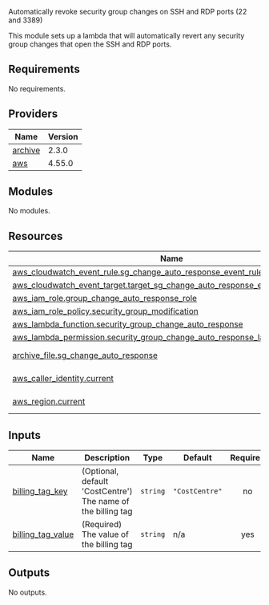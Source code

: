 Automatically revoke security group changes on SSH and RDP ports (22 and 3389)

This module sets up a lambda that will automatically revert any security group changes that open the SSH and RDP ports.

## Requirements

No requirements.

## Providers

| Name | Version |
|------|---------|
| <a name="provider_archive"></a> [archive](#provider\_archive) | 2.3.0 |
| <a name="provider_aws"></a> [aws](#provider\_aws) | 4.55.0 |

## Modules

No modules.

## Resources

| Name | Type |
|------|------|
| [aws_cloudwatch_event_rule.sg_change_auto_response_event_rule](https://registry.terraform.io/providers/hashicorp/aws/latest/docs/resources/cloudwatch_event_rule) | resource |
| [aws_cloudwatch_event_target.target_sg_change_auto_response_event_rule](https://registry.terraform.io/providers/hashicorp/aws/latest/docs/resources/cloudwatch_event_target) | resource |
| [aws_iam_role.group_change_auto_response_role](https://registry.terraform.io/providers/hashicorp/aws/latest/docs/resources/iam_role) | resource |
| [aws_iam_role_policy.security_group_modification](https://registry.terraform.io/providers/hashicorp/aws/latest/docs/resources/iam_role_policy) | resource |
| [aws_lambda_function.security_group_change_auto_response](https://registry.terraform.io/providers/hashicorp/aws/latest/docs/resources/lambda_function) | resource |
| [aws_lambda_permission.security_group_change_auto_response_lambda_permission](https://registry.terraform.io/providers/hashicorp/aws/latest/docs/resources/lambda_permission) | resource |
| [archive_file.sg_change_auto_response](https://registry.terraform.io/providers/hashicorp/archive/latest/docs/data-sources/file) | data source |
| [aws_caller_identity.current](https://registry.terraform.io/providers/hashicorp/aws/latest/docs/data-sources/caller_identity) | data source |
| [aws_region.current](https://registry.terraform.io/providers/hashicorp/aws/latest/docs/data-sources/region) | data source |

## Inputs

| Name | Description | Type | Default | Required |
|------|-------------|------|---------|:--------:|
| <a name="input_billing_tag_key"></a> [billing\_tag\_key](#input\_billing\_tag\_key) | (Optional, default 'CostCentre') The name of the billing tag | `string` | `"CostCentre"` | no |
| <a name="input_billing_tag_value"></a> [billing\_tag\_value](#input\_billing\_tag\_value) | (Required) The value of the billing tag | `string` | n/a | yes |

## Outputs

No outputs.
